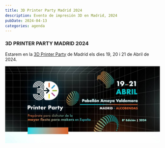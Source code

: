 ```yaml
---
title: 3D Printer Party Madrid 2024
description: Evento de impresión 3D en Madrid, 2024
pubDate: 2024-04-13
categories: agenda
---
```


### 3D PRINTER PARTY MADRID 2024

Estarem en la [3D Printer Party](https://3dprinterparty.es/) de Madrid els dies 19, 20 i 21 de Abril de 2024.

 ![](images/BANNER_3d_printerparty_-uai-1440x720-1-1024x512.jpg)
